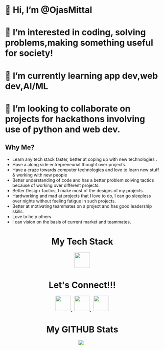# 👋 Hi, I’m @OjasMittal 

# 👀 I’m interested in coding, solving problems,making something useful for society!

# 🌱 I’m currently learning app dev,web dev,AI/ML

# 💞️ I’m looking to collaborate on projects for hackathons involving use of python and web dev.

## Why Me?
- Learn any tech stack faster, better at coping up with new technologies .
- Have a along side entrepreneurial thought over projects.
- Have a craze towards computer technologies and love to learn new stuff & working with new people
- Better understanding of code and has a better problem solving tactics because of working over different projects.
- Better Design Tactics, I make most of the designs of my projects.
- Hardworking and mad at projects that I love to do, I can go sleepless over nights without feeling fatigue in such projects.
- Better at motivating teammates on a project and has good leadership skills.
- Love to help others
- I can vision on the basis of current market and teammates.

<h1 align = "center">My Tech Stack</h1>
<div class="scrollmenu" align = "center">


	
<img  width = "50px" src = "https://res.cloudinary.com/ddglxo0l3/image/upload/v1631462488/python_oab1sq.svg" />
</div>

<h1 align = "center">Let's Connect!!!</h1>
<div class="scrollmenu" align = "center">
	<a href = "https://www.linkedin.com/in/henit-chobisa-260536202/">
 <img width = "50px"src = "https://res.cloudinary.com/ddglxo0l3/image/upload/v1631429597/Self/linkedin_jo0dot.png" />
 </a>
&nbsp;
<a href = "mailto:ojasfarm31@gmail.com">
 <img width = "50px" src = "https://res.cloudinary.com/ddglxo0l3/image/upload/v1631429608/Self/gmail_fm9lpo.png" />
 </a>
&nbsp;
<a href = "https://github.com/HENIT0885">
 <img width = "50px" src = "https://res.cloudinary.com/ddglxo0l3/image/upload/v1631429602/Self/github_j88moo.png" />
</a>	
<br>

<h1 align = "center">My GITHUB Stats</h1>
<div align = "center">
<img src = "https://github-readme-stats.vercel.app/api?username=OjasMittal&show_icons=true&theme=onedark"/>
&nbsp;
	
</div>	

<!---
OjasMittal/OjasMittal is a ✨ special ✨ repository because its `README.md` (this file) appears on your GitHub profile.
You can click the Preview link to take a look at your changes.
--->
